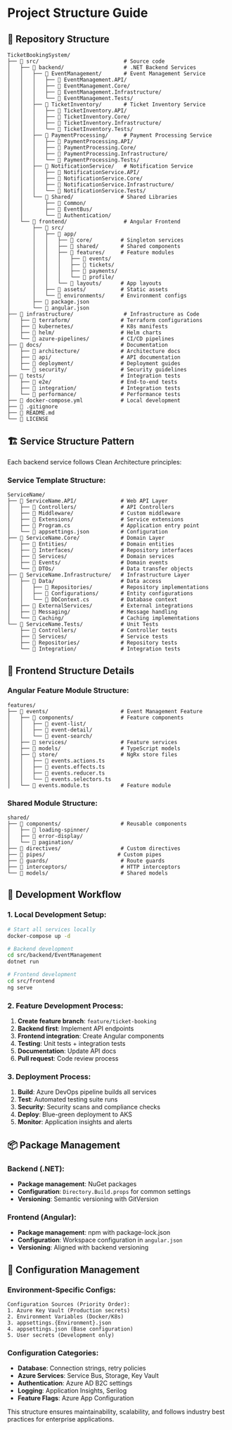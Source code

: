 # Project Structure Guide

## 📁 Repository Structure

```
TicketBookingSystem/
├── 📁 src/                           # Source code
│   ├── 📁 backend/                   # .NET Backend Services
│   │   ├── 📁 EventManagement/       # Event Management Service
│   │   │   ├── 📁 EventManagement.API/
│   │   │   ├── 📁 EventManagement.Core/
│   │   │   ├── 📁 EventManagement.Infrastructure/
│   │   │   └── 📁 EventManagement.Tests/
│   │   ├── 📁 TicketInventory/       # Ticket Inventory Service
│   │   │   ├── 📁 TicketInventory.API/
│   │   │   ├── 📁 TicketInventory.Core/
│   │   │   ├── 📁 TicketInventory.Infrastructure/
│   │   │   └── 📁 TicketInventory.Tests/
│   │   ├── 📁 PaymentProcessing/     # Payment Processing Service
│   │   │   ├── 📁 PaymentProcessing.API/
│   │   │   ├── 📁 PaymentProcessing.Core/
│   │   │   ├── 📁 PaymentProcessing.Infrastructure/
│   │   │   └── 📁 PaymentProcessing.Tests/
│   │   ├── 📁 NotificationService/   # Notification Service
│   │   │   ├── 📁 NotificationService.API/
│   │   │   ├── 📁 NotificationService.Core/
│   │   │   ├── 📁 NotificationService.Infrastructure/
│   │   │   └── 📁 NotificationService.Tests/
│   │   └── 📁 Shared/               # Shared Libraries
│   │       ├── 📁 Common/
│   │       ├── 📁 EventBus/
│   │       └── 📁 Authentication/
│   └── 📁 frontend/                  # Angular Frontend
│       ├── 📁 src/
│       │   ├── 📁 app/
│       │   │   ├── 📁 core/         # Singleton services
│       │   │   ├── 📁 shared/       # Shared components
│       │   │   ├── 📁 features/     # Feature modules
│       │   │   │   ├── 📁 events/
│       │   │   │   ├── 📁 tickets/
│       │   │   │   ├── 📁 payments/
│       │   │   │   └── 📁 profile/
│       │   │   └── 📁 layouts/      # App layouts
│       │   ├── 📁 assets/           # Static assets
│       │   └── 📁 environments/     # Environment configs
│       ├── 📄 package.json
│       └── 📄 angular.json
├── 📁 infrastructure/                # Infrastructure as Code
│   ├── 📁 terraform/                # Terraform configurations
│   ├── 📁 kubernetes/               # K8s manifests
│   ├── 📁 helm/                     # Helm charts
│   └── 📁 azure-pipelines/          # CI/CD pipelines
├── 📁 docs/                         # Documentation
│   ├── 📁 architecture/             # Architecture docs
│   ├── 📁 api/                      # API documentation
│   ├── 📁 deployment/               # Deployment guides
│   └── 📁 security/                 # Security guidelines
├── 📁 tests/                        # Integration tests
│   ├── 📁 e2e/                      # End-to-end tests
│   ├── 📁 integration/              # Integration tests
│   └── 📁 performance/              # Performance tests
├── 📄 docker-compose.yml            # Local development
├── 📄 .gitignore
├── 📄 README.md
└── 📄 LICENSE
```

## 🏗️ Service Structure Pattern

Each backend service follows Clean Architecture principles:

### Service Template Structure:
```
ServiceName/
├── 📁 ServiceName.API/              # Web API Layer
│   ├── 📁 Controllers/              # API Controllers
│   ├── 📁 Middleware/               # Custom middleware
│   ├── 📁 Extensions/               # Service extensions
│   ├── 📄 Program.cs                # Application entry point
│   └── 📄 appsettings.json          # Configuration
├── 📁 ServiceName.Core/             # Domain Layer
│   ├── 📁 Entities/                 # Domain entities
│   ├── 📁 Interfaces/               # Repository interfaces
│   ├── 📁 Services/                 # Domain services
│   ├── 📁 Events/                   # Domain events
│   └── 📁 DTOs/                     # Data transfer objects
├── 📁 ServiceName.Infrastructure/   # Infrastructure Layer
│   ├── 📁 Data/                     # Data access
│   │   ├── 📁 Repositories/         # Repository implementations
│   │   ├── 📁 Configurations/       # Entity configurations
│   │   └── 📄 DbContext.cs          # Database context
│   ├── 📁 ExternalServices/         # External integrations
│   ├── 📁 Messaging/                # Message handling
│   └── 📁 Caching/                  # Caching implementations
└── 📁 ServiceName.Tests/            # Unit Tests
    ├── 📁 Controllers/              # Controller tests
    ├── 📁 Services/                 # Service tests
    ├── 📁 Repositories/             # Repository tests
    └── 📁 Integration/              # Integration tests
```

## 📱 Frontend Structure Details

### Angular Feature Module Structure:
```
features/
├── 📁 events/                       # Event Management Feature
│   ├── 📁 components/               # Feature components
│   │   ├── 📁 event-list/
│   │   ├── 📁 event-detail/
│   │   └── 📁 event-search/
│   ├── 📁 services/                 # Feature services
│   ├── 📁 models/                   # TypeScript models
│   ├── 📁 store/                    # NgRx store files
│   │   ├── 📄 events.actions.ts
│   │   ├── 📄 events.effects.ts
│   │   ├── 📄 events.reducer.ts
│   │   └── 📄 events.selectors.ts
│   └── 📄 events.module.ts          # Feature module
```

### Shared Module Structure:
```
shared/
├── 📁 components/                   # Reusable components
│   ├── 📁 loading-spinner/
│   ├── 📁 error-display/
│   └── 📁 pagination/
├── 📁 directives/                   # Custom directives
├── 📁 pipes/                       # Custom pipes
├── 📁 guards/                       # Route guards
├── 📁 interceptors/                 # HTTP interceptors
└── 📁 models/                       # Shared models
```

## 🚀 Development Workflow

### 1. Local Development Setup:
```bash
# Start all services locally
docker-compose up -d

# Backend development
cd src/backend/EventManagement
dotnet run

# Frontend development
cd src/frontend
ng serve
```

### 2. Feature Development Process:
1. **Create feature branch**: `feature/ticket-booking`
2. **Backend first**: Implement API endpoints
3. **Frontend integration**: Create Angular components
4. **Testing**: Unit tests + integration tests
5. **Documentation**: Update API docs
6. **Pull request**: Code review process

### 3. Deployment Process:
1. **Build**: Azure DevOps pipeline builds all services
2. **Test**: Automated testing suite runs
3. **Security**: Security scans and compliance checks
4. **Deploy**: Blue-green deployment to AKS
5. **Monitor**: Application insights and alerts

## 📦 Package Management

### Backend (.NET):
- **Package management**: NuGet packages
- **Configuration**: `Directory.Build.props` for common settings
- **Versioning**: Semantic versioning with GitVersion

### Frontend (Angular):
- **Package management**: npm with package-lock.json
- **Configuration**: Workspace configuration in `angular.json`
- **Versioning**: Aligned with backend versioning

## 🔧 Configuration Management

### Environment-Specific Configs:
```
Configuration Sources (Priority Order):
1. Azure Key Vault (Production secrets)
2. Environment Variables (Docker/K8s)
3. appsettings.{Environment}.json
4. appsettings.json (Base configuration)
5. User secrets (Development only)
```

### Configuration Categories:
- **Database**: Connection strings, retry policies
- **Azure Services**: Service Bus, Storage, Key Vault
- **Authentication**: Azure AD B2C settings
- **Logging**: Application Insights, Serilog
- **Feature Flags**: Azure App Configuration

This structure ensures maintainability, scalability, and follows industry best practices for enterprise applications.
